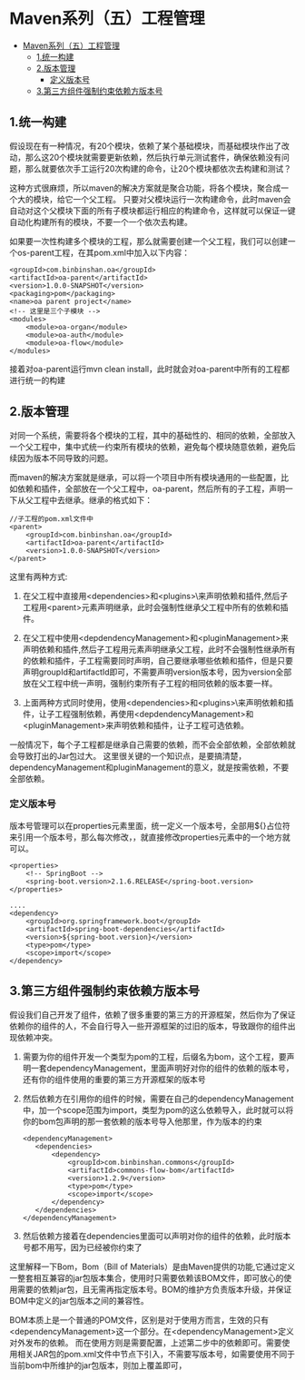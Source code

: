 # Maven系列（五）工程管理
- [Maven系列（五）工程管理](#maven系列五工程管理)
  - [1.统一构建](#1统一构建)
  - [2.版本管理](#2版本管理)
    - [定义版本号](#定义版本号)
  - [3.第三方组件强制约束依赖方版本号](#3第三方组件强制约束依赖方版本号)

## 1.统一构建

假设现在有一种情况，有20个模块，依赖了某个基础模块，而基础模块作出了改动，那么这20个模块就需要更新依赖，然后执行单元测试套件，确保依赖没有问题，那么就要依次手工运行20次构建的命令，让20个模块都依次去构建和测试？

这种方式很麻烦，所以maven的解决方案就是聚合功能，将各个模块，聚合成一个大的模块，给它一个父工程。
只要对父模块运行一次构建命令，此时maven会自动对这个父模块下面的所有子模块都运行相应的构建命令，这样就可以保证一键自动化构建所有的模块，不要一个一个依次去构建。

如果要一次性构建多个模块的工程，那么就需要创建一个父工程，我们可以创建一个os-parent工程，在其pom.xml中加入以下内容：
```
<groupId>com.binbinshan.oa</groupId>
<artifactId>oa-parent</artifactId>
<version>1.0.0-SNAPSHOT</version>
<packaging>pom</packaging>
<name>oa parent project</name>
<!-- 这里是三个子模块 -->
<modules>
	<module>oa-organ</module>
	<module>oa-auth</module>
	<module>oa-flow</module>
</modules>
```

接着对oa-parent运行mvn clean install，此时就会对oa-parent中所有的工程都进行统一的构建

## 2.版本管理

对同一个系统，需要将各个模块的工程，其中的基础性的、相同的依赖，全部放入一个父工程中，集中式统一约束所有模块的依赖，避免每个模块随意依赖，避免后续因为版本不同导致的问题。

而maven的解决方案就是继承，可以将一个项目中所有模块通用的一些配置，比如依赖和插件，全部放在一个父工程中，oa-parent，然后所有的子工程，声明一下从父工程中去继承。继承的格式如下：
```
//子工程的pom.xml文件中
<parent>
	<groupId>com.binbinshan.oa</groupId>
	<artifactId>oa-parent</artifactId>
	<version>1.0.0-SNAPSHOT</version>
</parent>
```

这里有两种方式:
1. 在父工程中直接用\<dependencies\>和\<plugins>\来声明依赖和插件,然后子工程用\<parent\>元素声明继承，此时会强制性继承父工程中所有的依赖和插件。

2. 在父工程中使用\<depdendencyManagement\>和\<pluginManagement\>来声明依赖和插件,然后子工程用<parent>元素声明继承父工程，此时不会强制性继承所有的依赖和插件，子工程需要同时声明，自己要继承哪些依赖和插件，但是只要声明groupId和artifactId即可，不需要声明version版本号，因为version全部放在父工程中统一声明，强制约束所有子工程的相同依赖的版本要一样。
3. 上面两种方式同时使用，使用<dependencies\>和\<plugins>\来声明依赖和插件，让子工程强制依赖，再使用\<depdendencyManagement\>和\<pluginManagement\>来声明依赖和插件，让子工程可选依赖。

一般情况下，每个子工程都是继承自己需要的依赖，而不会全部依赖，全部依赖就会导致打出的Jar包过大。
这里很关键的一个知识点，是要搞清楚，dependencyManagement和pluginManagement的意义，就是按需依赖，不要全部依赖。

### 定义版本号
版本号管理可以在properties元素里面，统一定义一个版本号，全部用${}占位符来引用一个版本号，那么每次修改，，就直接修改properties元素中的一个地方就可以。
```
<properties>
    <!-- SpringBoot -->
    <spring-boot.version>2.1.6.RELEASE</spring-boot.version>
</properties>

....
<dependency>
    <groupId>org.springframework.boot</groupId>
    <artifactId>spring-boot-dependencies</artifactId>
    <version>${spring-boot.version}</version>
    <type>pom</type>
    <scope>import</scope>
</dependency>
```

## 3.第三方组件强制约束依赖方版本号

假设我们自己开发了组件，依赖了很多重要的第三方的开源框架，然后你为了保证依赖你的组件的人，不会自行导入一些开源框架的过旧的版本，导致跟你的组件出现依赖冲突。

1. 需要为你的组件开发一个类型为pom的工程，后缀名为bom，这个工程，要声明一套dependencyManagement，里面声明好对你的组件的依赖的版本号，还有你的组件使用的重要的第三方开源框架的版本号

2. 然后依赖方在引用你的组件的时候，需要在自己的dependencyManagement中，加一个scope范围为import，类型为pom的这么依赖导入，此时就可以将你的bom包声明的那一套依赖的版本号导入他那里，作为版本的约束

    ```
    <dependencyManagement>
       <dependencies>
           <dependency>
               <groupId>com.binbinshan.commons</groupId>
               <artifactId>commons-flow-bom</artifactId>
               <version>1.2.9</version> 
               <type>pom</type>
               <scope>import</scope>
           </dependency>
       </dependencies>
    </dependencyManagement>
    ```

3. 然后依赖方接着在dependencies里面可以声明对你的组件的依赖，此时版本号都不用写，因为已经被你约束了


这里解释一下Bom，Bom（Bill of Materials）是由Maven提供的功能,它通过定义一整套相互兼容的jar包版本集合，使用时只需要依赖该BOM文件，即可放心的使用需要的依赖jar包，且无需再指定版本号。BOM的维护方负责版本升级，并保证BOM中定义的jar包版本之间的兼容性。

BOM本质上是一个普通的POM文件，区别是对于使用方而言，生效的只有\<dependencyManagement\>这一个部分。在\<dependencyManagement\>定义对外发布的依赖。
而在使用方则是需要配置，上述第二步中的依赖即可。需要使用相关JAR包的pom.xml文件中<dependencies></dependencies>节点下引入，不需要写版本号，如需要使用不同于当前bom中所维护的jar包版本，则加上<version>覆盖即可，



